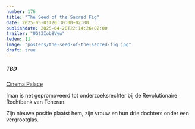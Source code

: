 ```yaml
---
number: 176
title: "The Seed of the Sacred Fig"
date: 2025-05-01T20:30:00+02:00
publishdate: 2025-04-20T22:14:26+02:00
trailer: "UGt3Iob8Vyw"
leden: []
image: "posters/the-seed-of-the-sacred-fig.jpg"
draft: true
---
```


##### TBD

[Cinema Palace](https://cinema-palace.be/nl/film/seed-sacred-fig)

Iman is net gepromoveerd tot onderzoeksrechter bij de Revolutionaire Rechtbank van Teheran.
<!--more-->
Zijn nieuwe positie plaatst hem, zijn vrouw en hun drie dochters onder een vergrootglas.
